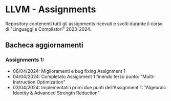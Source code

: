 # LLVM - Assignments 
Repository contenenti tutti gli assignments ricevuti e svolti durante il corso di "Linguaggi e Compilatori" 2023-2024.

## Bacheca aggiornamenti
### Assignments 1:

- 06/04/2024: Miglioramenti e bug fixing Assignment 1
- 04/04/2024: Completato Assignment 1 finendo terzo punto: "Multi-Instruction Optimization"
- 03/04/2024: Implementati i primi due punti dell'Assignment 1: "Algebraic Identity & Advanced Strength Reduction"
